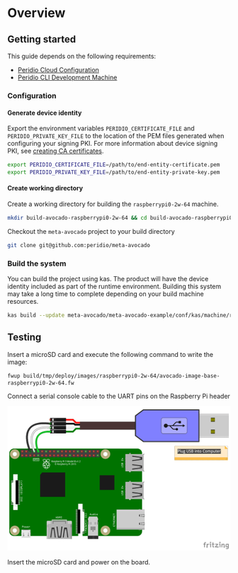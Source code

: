 # Overview

## Getting started

This guide depends on the following requirements:

- [Peridio Cloud Configuration](/integration/guides/peridio-core-custom-integration/linux/overview#peridio-cloud-requirements)
- [Peridio CLI Development Machine](/integration/guides/peridio-core-custom-integration/linux/overview#development-machine-requirements)

### Configuration

#### Generate device identity

Export the environment variables `PERIDIO_CERTIFICATE_FILE` and `PERIDIO_PRIVATE_KEY_FILE` to the location of the PEM files generated when configuring your signing PKI. For more information about device signing PKI, see [creating CA certificates](/platform/guides/creating-x509-certificates-with-openssl).

```bash
export PERIDIO_CERTIFICATE_FILE=/path/to/end-entity-certificate.pem
export PERIDIO_PRIVATE_KEY_FILE=/path/to/end-entity-private-key.pem
```

#### Create working directory

Create a working directory for building the `raspberrypi0-2w-64` machine.

```bash
mkdir build-avocado-raspberrypi0-2w-64 && cd build-avocado-raspberrypi0-2w-64
```

Checkout the `meta-avocado` project to your build directory

```bash
git clone git@github.com:peridio/meta-avocado
```

### Build the system

You can build the project using kas. The product will have the device identity included as part of the runtime environment. Building this system may take a long time to complete depending on your build machine resources.

```bash
kas build --update meta-avocado/meta-avocado-example/conf/kas/machine/raspberrypi0-2w-64.yml
```

## Testing

Insert a microSD card and execute the following command to write the image:

```shell
fwup build/tmp/deploy/images/raspberrypi0-2w-64/avocado-image-base-raspberrypi0-2w-64.fw
```

Connect a serial console cable to the UART pins on the Raspberry Pi header

<img src="/img/integration/linux/reference-designs/raspberry-pi-serial-cable-connection.png" />

Insert the microSD card and power on the board.
